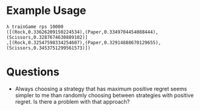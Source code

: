 # Example Usage
    λ trainGame rps 10000
    ([(Rock,0.33626209150224534),(Paper,0.3349704454088444),(Scissors,0.3287674630889102)]
	,[(Rock,0.32547598334254607),(Paper,0.32914888670129655),(Scissors,0.3453751299561573)])

# Questions
* Always choosing a strategy that has maximum positive regret seems simpler to me than randomly choosing between strategies with positive regret. Is there a problem with that approach?
